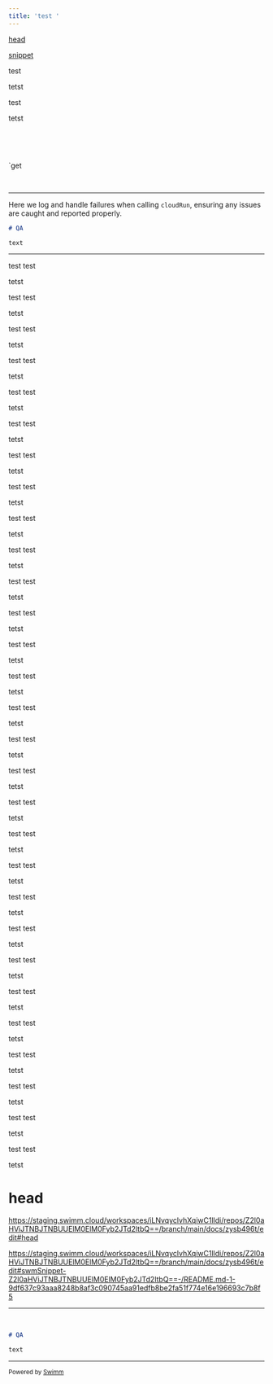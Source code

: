 ```yaml
---
title: 'test '
---
```

[head](https://staging.swimm.cloud/workspaces/iLNvqyclvhXqiwC1lldi/repos/Z2l0aHViJTNBJTNBUUElM0ElM0Fyb2JTd2ltbQ==/branch/main/docs/zysb496t#head)

[snippet](https://staging.swimm.cloud/workspaces/iLNvqyclvhXqiwC1lldi/repos/Z2l0aHViJTNBJTNBUUElM0ElM0Fyb2JTd2ltbQ==/branch/main/docs/zysb496t#swmSnippet-Z2l0aHViJTNBJTNBUUElM0ElM0Fyb2JTd2ltbQ==-/README.md-1-9df637c93aaa8248b8af3c090745aa91edfb8be2fa51f774e16e196693c7b8f5)

test&nbsp;

tetst

test&nbsp;

tetst

&nbsp;

&nbsp;

\`get

&nbsp;

<SwmSnippet path="/README.md" line="1">

---

Here we log and handle failures when calling `cloudRun`, ensuring any issues are caught and reported properly.

```markdown
# QA

text
```

---

</SwmSnippet>

test test&nbsp;

tetst

test test&nbsp;

tetst

test test&nbsp;

tetst

test test&nbsp;

tetst

test test&nbsp;

tetst

test test&nbsp;

tetst

test test&nbsp;

tetst

test test&nbsp;

tetst

test test&nbsp;

tetst

test test&nbsp;

tetst

test test&nbsp;

tetst

test test&nbsp;

tetst

test test&nbsp;

tetst

test test&nbsp;

tetst

test test&nbsp;

tetst

test test&nbsp;

tetst

test test&nbsp;

tetst

test test&nbsp;

tetst

test test&nbsp;

tetst

test test&nbsp;

tetst

test test&nbsp;

tetst

test test&nbsp;

tetst

test test&nbsp;

tetst

test test&nbsp;

tetst

test test&nbsp;

tetst

test test&nbsp;

tetst

test test&nbsp;

tetst

test test&nbsp;

tetst

test test&nbsp;

tetst

# head

<https://staging.swimm.cloud/workspaces/iLNvqyclvhXqiwC1lldi/repos/Z2l0aHViJTNBJTNBUUElM0ElM0Fyb2JTd2ltbQ==/branch/main/docs/zysb496t/edit#head>

<https://staging.swimm.cloud/workspaces/iLNvqyclvhXqiwC1lldi/repos/Z2l0aHViJTNBJTNBUUElM0ElM0Fyb2JTd2ltbQ==/branch/main/docs/zysb496t/edit#swmSnippet-Z2l0aHViJTNBJTNBUUElM0ElM0Fyb2JTd2ltbQ==-/README.md-1-9df637c93aaa8248b8af3c090745aa91edfb8be2fa51f774e16e196693c7b8f5>

<SwmSnippet path="/README.md" line="1">

---

&nbsp;

```markdown
# QA

text

```

---

</SwmSnippet>

<SwmMeta version="3.0.0" repo-id="Z2l0aHViJTNBJTNBUUElM0ElM0Fyb2JTd2ltbQ==" repo-name="QA"><sup>Powered by [Swimm](https://stag.swimm.cloud/)</sup></SwmMeta>
